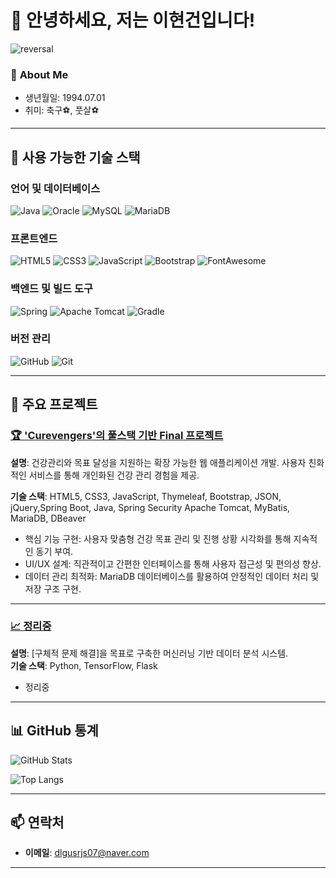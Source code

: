 # 👋 안녕하세요, 저는 이현건입니다!

![reversal](https://capsule-render.vercel.app/api?type=rect&text=Welcome%20to%20Hyungun's%20GitHub&fontAlign=30&fontSize=30&desc=%F0%9F%9A%80%20%F0%9F%92%BB&descAlign=60&descAlignY=50&theme=default)








### 👤 **About Me**
- 생년월일: 1994.07.01  
- 취미: 축구⚽, 풋살⚽  
---

## 🔧 사용 가능한 기술 스택

### **언어 및 데이터베이스**
![Java](https://img.shields.io/badge/Java-007396?style=for-the-badge&logo=java&logoColor=white)
![Oracle](https://img.shields.io/badge/Oracle-F80000?style=for-the-badge&logo=oracle&logoColor=white)
![MySQL](https://img.shields.io/badge/MySQL-4479A1?style=for-the-badge&logo=mysql&logoColor=white)
![MariaDB](https://img.shields.io/badge/MariaDB-003545?style=for-the-badge&logo=mariadb&logoColor=white)

### **프론트엔드**
![HTML5](https://img.shields.io/badge/HTML5-E34F26?style=for-the-badge&logo=html5&logoColor=white)
![CSS3](https://img.shields.io/badge/CSS3-1572B6?style=for-the-badge&logo=css3&logoColor=white)
![JavaScript](https://img.shields.io/badge/JavaScript-F7DF1E?style=for-the-badge&logo=javascript&logoColor=black)
![Bootstrap](https://img.shields.io/badge/Bootstrap-7952B3?style=for-the-badge&logo=bootstrap&logoColor=white)
![FontAwesome](https://img.shields.io/badge/FontAwesome-528DD7?style=for-the-badge&logo=fontawesome&logoColor=white)

### **백엔드 및 빌드 도구**
![Spring](https://img.shields.io/badge/Spring-6DB33F?style=for-the-badge&logo=spring&logoColor=white)
![Apache Tomcat](https://img.shields.io/badge/Apache_Tomcat-F8DC75?style=for-the-badge&logo=apache-tomcat&logoColor=black)
![Gradle](https://img.shields.io/badge/Gradle-02303A?style=for-the-badge&logo=gradle&logoColor=white)

### **버전 관리**
![GitHub](https://img.shields.io/badge/GitHub-181717?style=for-the-badge&logo=github&logoColor=white)
![Git](https://img.shields.io/badge/Git-F05032?style=for-the-badge&logo=git&logoColor=white)


---

## 📌 주요 프로젝트

### [🏆 'Curevengers'의 풀스택 기반 Final 프로젝트](https://github.com/dlgusrjs940701/Petit_cure)
**설명**: 건강관리와 목표 달성을 지원하는 확장 가능한 웹 애플리케이션 개발. 사용자 친화적인 서비스를 통해 개인화된 건강 관리 경험을 제공.

**기술 스택**: HTML5, CSS3, JavaScript, Thymeleaf, Bootstrap, JSON, jQuery,Spring Boot, Java, Spring Security
Apache Tomcat, MyBatis, MariaDB, DBeaver
- 핵심 기능 구현: 사용자 맞춤형 건강 목표 관리 및 진행 상황 시각화를 통해 지속적인 동기 부여.  
- UI/UX 설계: 직관적이고 간편한 인터페이스를 통해 사용자 접근성 및 편의성 향상.
- 데이터 관리 최적화: MariaDB 데이터베이스를 활용하여 안정적인 데이터 처리 및 저장 구조 구현.

---

### [📈 정리중](https://github.com/username/project2)
**설명**: [구체적 문제 해결]을 목표로 구축한 머신러닝 기반 데이터 분석 시스템.  
**기술 스택**: Python, TensorFlow, Flask  
- 정리중

---

## 📊 GitHub 통계
![GitHub Stats](https://github-readme-stats.vercel.app/api?username=dlgusrjs940701&show_icons=true&theme=default)

![Top Langs](https://github-readme-stats.vercel.app/api/top-langs/?username=dlgusrjs940701&layout=compact&theme=radical)

---

## 📫 연락처
- **이메일**: [dlgusrjs07@naver.com](mailto:dlgusrjs07@naver.com)  

---




<!--
**dlgusrjs940701/dlgusrjs940701** is a ✨ _special_ ✨ repository because its `README.md` (this file) appears on your GitHub profile.

Here are some ideas to get you started:

- 🔭 I’m currently working on ...
- 🌱 I’m currently learning ...
- 👯 I’m looking to collaborate on ...
- 🤔 I’m looking for help with ...
- 💬 Ask me about ...
- 📫 How to reach me: ...
- 😄 Pronouns: ...
- ⚡ Fun fact: ...
-->



